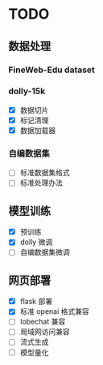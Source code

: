 # TODO

## 数据处理

### FineWeb-Edu dataset

### dolly-15k

- [x] 数据切片
- [x] 标记清理
- [x] 数据加载器

### 自编数据集

- [ ] 标准数据集格式
- [ ] 标准处理办法

## 模型训练

- [x] 预训练
- [x] dolly 微调
- [ ] 自编数据集微调

## 网页部署

- [x] flask 部署
- [x] 标准 openai 格式兼容
- [ ] lobechat 兼容
- [ ] 局域网访问兼容
- [ ] 流式生成
- [ ] 模型量化
